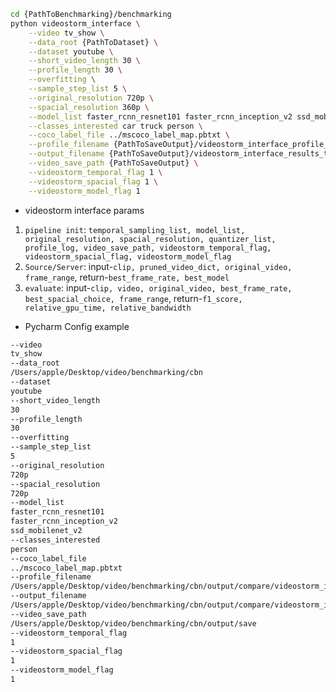 ```sh
cd {PathToBenchmarking}/benchmarking
python videostorm_interface \
    --video tv_show \
    --data_root {PathToDataset} \
    --dataset youtube \
    --short_video_length 30 \
    --profile_length 30 \
    --overfitting \
    --sample_step_list 5 \
    --original_resolution 720p \
    --spacial_resolution 360p \
    --model_list faster_rcnn_resnet101 faster_rcnn_inception_v2 ssd_mobilenet_v2 \
    --classes_interested car truck person \
    --coco_label_file ../mscoco_label_map.pbtxt \
    --profile_filename {PathToSaveOutput}/videostorm_interface_profile_tv_show.csv \
    --output_filename {PathToSaveOutput}/videostorm_interface_results_tv_show.csv \
    --video_save_path {PathToSaveOutput} \
    --videostorm_temporal_flag 1 \
    --videostorm_spacial_flag 1 \
    --videostorm_model_flag 1
```

- videostorm interface params
1. `pipeline init`: `temporal_sampling_list, model_list, original_resolution, spacial_resolution, quantizer_list, profile_log, video_save_path, videostorm_temporal_flag, videostorm_spacial_flag, videostorm_model_flag`
2. `Source/Server`: input-`clip, pruned_video_dict, original_video, frame_range`, return-`best_frame_rate, best_model`
3. `evaluate`: input-`clip, video, original_video, best_frame_rate, best_spacial_choice, frame_range`, return-`f1_score, relative_gpu_time, relative_bandwidth`

- Pycharm Config example
```sh
--video
tv_show
--data_root
/Users/apple/Desktop/video/benchmarking/cbn
--dataset
youtube
--short_video_length
30
--profile_length
30
--overfitting
--sample_step_list
5
--original_resolution
720p
--spacial_resolution
720p
--model_list
faster_rcnn_resnet101
faster_rcnn_inception_v2
ssd_mobilenet_v2
--classes_interested
person
--coco_label_file
../mscoco_label_map.pbtxt
--profile_filename
/Users/apple/Desktop/video/benchmarking/cbn/output/compare/videostorm_interface_profile_tv_show.csv
--output_filename
/Users/apple/Desktop/video/benchmarking/cbn/output/compare/videostorm_interface_results_tv_show.csv
--video_save_path 
/Users/apple/Desktop/video/benchmarking/cbn/output/save
--videostorm_temporal_flag
1
--videostorm_spacial_flag
1
--videostorm_model_flag
1
```